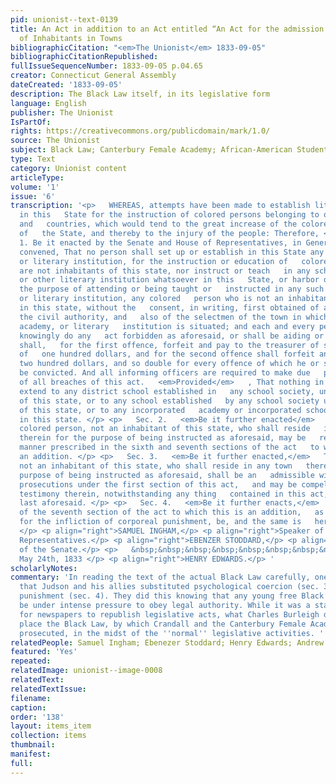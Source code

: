 ```yaml
---
pid: unionist--text-0139
title: An Act in addition to an Act entitled “An Act for the admission and settlement
  of Inhabitants in Towns
bibliographicCitation: "<em>The Unionist</em> 1833-09-05"
bibliographicCitationRepublished: 
fullIssueSequenceNumber: 1833-09-05 p.04.65
creator: Connecticut General Assembly
dateCreated: '1833-09-05'
description: The Black Law itself, in its legislative form
language: English
publisher: The Unionist
IsPartOf: 
rights: https://creativecommons.org/publicdomain/mark/1.0/
source: The Unionist
subject: Black Law; Canterbury Female Academy; African-American Students; Legal Notices
type: Text
category: Unionist content
articleType: 
volume: '1'
issue: '6'
transcription: '<p>   WHEREAS, attempts have been made to establish literary institutions
  in this   State for the instruction of colored persons belonging to other states
  and   countries, which would tend to the great increase of the colored population
  of   the State, and thereby to the injury of the people: Therefore, </p> <p>   Sec.
  1. Be it enacted by the Senate and House of Representatives, in General   Assembly
  convened, That no person shall set up or establish in this State any   school, academy,
  or literary institution, for the instruction or education of   colored persons who
  are not inhabitants of this state, nor instruct or teach   in any school, academy,
  or other literary institution whatsoever in this   State, or harbor or board, for
  the purpose of attending or being taught or   instructed in any such school, academy,
  or literary institution, any colored   person who is not an inhabitant of any town
  in this state, without the   consent, in writing, first obtained of a majority of
  the civil authority, and   also of the selectmen of the town in which such school,
  academy, or literary   institution is situated; and each and every person who shall
  knowingly do any   act forbidden as aforesaid, or shall be aiding or assisting therein,
  shall,   for the first offence, forfeit and pay to the treasurer of state, a fine
  of   one hundred dollars, and for the second offence shall forfeit and pay a fine   of
  two hundred dollars, and so double for every offence of which he or she   shall
  be convicted. And all informing officers are required to make due   presentment
  of all breaches of this act.   <em>Provided</em>   , That nothing in this act shall
  extend to any district school established in   any school society, under the laws
  of this state, or to any school established   by any school society under the laws
  of this state, or to any incorporated   academy or incorporated school for instruction
  in this state. </p> <p>   Sec. 2.   <em>Be it further enacted</em>   , That any
  colored person, not an inhabitant of this state, who shall reside   in any town
  therein for the purpose of being instructed as aforesaid, may be   removed in the
  manner prescribed in the sixth and seventh sections of the act   to which this is
  an addition. </p> <p>   Sec. 3.   <em>Be it further enacted,</em>   That any person,
  not an inhabitant of this state, who shall reside in any town   therein, for the
  purpose of being instructed as aforesaid, shall be an   admissible witness in all
  prosecutions under the first section of this act,   and may be compelled to give
  testimony therein, notwithstanding any thing   contained in this act, or the act
  last aforesaid. </p> <p>   Sec. 4.   <em>Be it further enacts,</em>   That so much
  of the seventh section of the act to which this is an addition,   as may provide
  for the infliction of corporeal punishment, be, and the same is   hereby repealed.
  </p> <p align="right">SAMUEL INGHAM,</p> <p align="right">Speaker of the House of
  Representatives.</p> <p align="right">EBENZER STODDARD,</p> <p align="right">President
  of the Senate.</p> <p>   &nbsp;&nbsp;&nbsp;&nbsp;&nbsp;&nbsp;&nbsp;&nbsp;&nbsp;&nbsp;&nbsp;&nbsp;&nbsp;&nbsp;&nbsp;&nbsp;&nbsp;&nbsp;&nbsp;&nbsp;&nbsp;&nbsp;&nbsp;&nbsp;&nbsp;&nbsp;&nbsp;&nbsp;&nbsp;&nbsp;&nbsp;&nbsp;&nbsp;&nbsp;&nbsp;&nbsp;&nbsp;&nbsp;&nbsp;&nbsp;&nbsp;&nbsp;&nbsp;&nbsp;&nbsp;&nbsp;&nbsp;&nbsp;&nbsp;&nbsp;&nbsp;&nbsp;&nbsp;&nbsp;&nbsp;&nbsp;&nbsp;&nbsp;&nbsp;&nbsp;&nbsp;&nbsp;&nbsp;&nbsp;&nbsp;&nbsp;&nbsp;&nbsp;&nbsp;&nbsp;&nbsp;&nbsp;&nbsp;&nbsp;&nbsp;&nbsp;&nbsp;&nbsp;&nbsp;&nbsp;&nbsp;&nbsp;&nbsp;   Approved,
  May 24th, 1833 </p> <p align="right">HENRY EDWARDS.</p> '
scholarlyNotes: 
commentary: 'In reading the text of the actual Black Law carefully, one can observe
  that Judson and his allies substituted psychological coercion (sec. 3) for corporeal
  punishment (sec. 4). They did this knowing that any young free Black person would
  be under intense pressure to obey legal authority. While it was a standard practice
  for newspapers to republish legislative acts, what Charles Burleigh did here was
  place the Black Law, by which Crandall and the Canterbury Female Academy were being
  prosecuted, in the midst of the ''normal'' legislative activities. '
relatedPeople: Samuel Ingham; Ebenezer Stoddard; Henry Edwards; Andrew Judson (inferred)
featured: 'Yes'
repeated: 
relatedImage: unionist--image-0008
relatedText: 
relatedTextIssue: 
filename: 
caption: 
order: '138'
layout: items_item
collection: items
thumbnail: 
manifest: 
full: 
---
```

